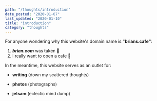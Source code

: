 ```yaml
---
path: "/thoughts/introduction"
date_posted: "2020-01-07"
last_updated: "2020-01-10"
title: "introduction"
category: "thoughts"
---
```


For anyone wondering why this website's domain name is **"brians.cafe"**:

1. **_brian.com_** was taken 🥵
2. I really want to open a cafe 🥳

In the meantime, this website serves as an outlet for:

- **writing** (down my scattered thoughts)

- **photos** (photographs)

- **jetsam** (eclectic mind dump)
